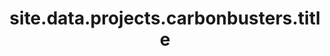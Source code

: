 ---
layout: project-longform
data: site.data.projects.carbonbusters
title: site.data.projects.carbonbusters.title
---